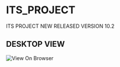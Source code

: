 # ITS_PROJECT
ITS PROJECT NEW RELEASED VERSION 10.2


## DESKTOP VIEW
![View On Browser](https://thumbs2.imgbox.com/67/d0/wsiHsf03_t.png)

